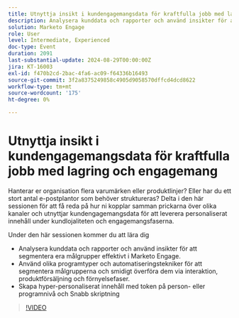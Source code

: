 ```yaml
---
title: Utnyttja insikt i kundengagemangsdata för kraftfulla jobb med lagring och engagemang
description: Analysera kunddata och rapporter och använd insikter för att segmentera era målgrupper effektivt i Marketo Engage. Använd olika programtyper och automatiseringstekniker för att segmentera målgrupperna och smidigt överföra dem via interaktion, produktförsäljning och förnyelsefaser. Skapa hyper-personaliserat innehåll med token på person- eller programnivå och Snabb skriptning
solution: Marketo Engage
role: User
level: Intermediate, Experienced
doc-type: Event
duration: 2091
last-substantial-update: 2024-08-29T00:00:00Z
jira: KT-16003
exl-id: f470b2cd-2bac-4fa6-ac09-f64336b16493
source-git-commit: 3f2a8375249858c4905d9058570dffcd4dcd8622
workflow-type: tm+mt
source-wordcount: '175'
ht-degree: 0%

---
```


# Utnyttja insikt i kundengagemangsdata för kraftfulla jobb med lagring och engagemang

Hanterar er organisation flera varumärken eller produktlinjer? Eller har du ett stort antal e-postplantor som behöver struktureras? Delta i den här sessionen för att få reda på hur ni kopplar samman prickarna över olika kanaler och utnyttjar kundengagemangsdata för att leverera personaliserat innehåll under kundlojaliteten och engagemangsfaserna.

Under den här sessionen kommer du att lära dig

* Analysera kunddata och rapporter och använd insikter för att segmentera era målgrupper effektivt i Marketo Engage.
* Använd olika programtyper och automatiseringstekniker för att segmentera målgrupperna och smidigt överföra dem via interaktion, produktförsäljning och förnyelsefaser.
* Skapa hyper-personaliserat innehåll med token på person- eller programnivå och Snabb skriptning

>[!VIDEO](https://video.tv.adobe.com/v/3456855/?learn=on&captions=swe)
